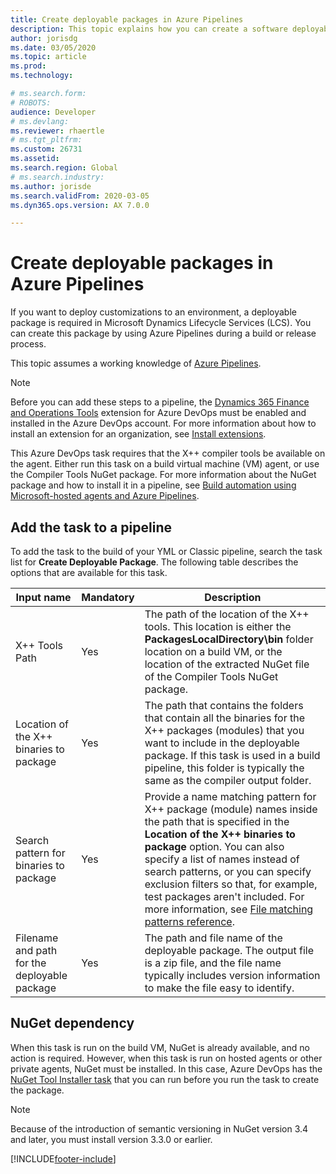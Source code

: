 ```yaml
---
title: Create deployable packages in Azure Pipelines
description: This topic explains how you can create a software deployable package when you run build automation in Microsoft Azure DevOps.
author: jorisdg
ms.date: 03/05/2020
ms.topic: article
ms.prod: 
ms.technology: 

# ms.search.form: 
# ROBOTS: 
audience: Developer
# ms.devlang: 
ms.reviewer: rhaertle
# ms.tgt_pltfrm: 
ms.custom: 26731
ms.assetid:
ms.search.region: Global
# ms.search.industry: 
ms.author: jorisde
ms.search.validFrom: 2020-03-05
ms.dyn365.ops.version: AX 7.0.0

---
```


# Create deployable packages in Azure Pipelines

If you want to deploy customizations to an environment, a deployable package is required in Microsoft Dynamics Lifecycle Services (LCS). You can create this package by using Azure Pipelines during a build or release process.

This topic assumes a working knowledge of [Azure Pipelines](https://docs.microsoft.com/azure/devops/pipelines/get-started/pipelines-get-started).

> [!NOTE]
> Before you can add these steps to a pipeline, the [Dynamics 365 Finance and Operations Tools](https://marketplace.visualstudio.com/items?itemName=Dyn365FinOps.dynamics365-finops-tools) extension for Azure DevOps must be enabled and installed in the Azure DevOps account. For more information about how to install an extension for an organization, see [Install extensions](https://docs.microsoft.com/azure/devops/marketplace/install-extension).
>
> This Azure DevOps task requires that the X++ compiler tools be available on the agent. Either run this task on a build virtual machine (VM) agent, or use the Compiler Tools NuGet package. For more information about the NuGet package and how to install it in a pipeline, see [Build automation using Microsoft-hosted agents and Azure Pipelines](hosted-build-automation.md).

## Add the task to a pipeline

To add the task to the build of your YML or Classic pipeline, search the task list for **Create Deployable Package**. The following table describes the options that are available for this task.

| Input name | Mandatory | Description |
| --- | --- | --- |
| X++ Tools Path | Yes | The path of the location of the X++ tools. This location is either the **PackagesLocalDirectory\\bin** folder location on a build VM, or the location of the extracted NuGet file of the Compiler Tools NuGet package. |
| Location of the X++ binaries to package | Yes | The path that contains the folders that contain all the binaries for the X++ packages (modules) that you want to include in the deployable package. If this task is used in a build pipeline, this folder is typically the same as the compiler output folder. |
| Search pattern for binaries to package | Yes | Provide a name matching pattern for X++ package (module) names inside the path that is specified in the **Location of the X++ binaries to package** option. You can also specify a list of names instead of search patterns, or you can specify exclusion filters so that, for example, test packages aren't included. For more information, see [File matching patterns reference](https://docs.microsoft.com/azure/devops/pipelines/tasks/file-matching-patterns). |
| Filename and path for the deployable package | Yes | The path and file name of the deployable package. The output file is a zip file, and the file name typically includes version information to make the file easy to identify. |

## NuGet dependency

When this task is run on the build VM, NuGet is already available, and no action is required. However, when this task is run on hosted agents or other private agents, NuGet must be installed. In this case, Azure DevOps has the [NuGet Tool Installer task](https://docs.microsoft.com/azure/devops/pipelines/tasks/tool/nuget) that you can run before you run the task to create the package.

> [!NOTE]
> Because of the introduction of semantic versioning in NuGet version 3.4 and later, you must install version 3.3.0 or earlier.


[!INCLUDE[footer-include](../../../includes/footer-banner.md)]